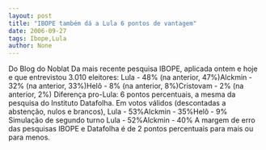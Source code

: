 ```yaml
---
layout: post
title: "IBOPE também dá a Lula 6 pontos de vantagem"
date: 2006-09-27
tags: Ibope,Lula
author: None
---
```



Do Blog do Noblat
Da mais recente pesquisa IBOPE, aplicada ontem e hoje e que entrevistou 3.010 eleitores:
Lula - 48% (na anterior, 47%)Alckmin - 32% (na anterior, 33%)Helô - 8% (na anterior, 8%)Cristovam - 2% (na anterior, 2%)
Diferença pro-Lula: 6 pontos percentuais, a mesma da pesquisa do Instituto Datafolha.
Em votos válidos (descontadas a abstenção, nulos e brancos),
Lula - 53%Alckmin - 35%Helô - 9%
Simulação de segundo turno
Lula - 52%Alckmin - 40%
A margem de erro das pesquisas IBOPE e Datafolha é de 2 pontos percentuais para mais ou para menos. 